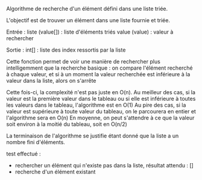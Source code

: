 Algorithme de recherche d'un élément défini dans une liste triée.

L'objectif est de trouver un élément dans une liste fournie et triée.

Entrée :
liste (value[]) : liste d'éléments triés
value (value) : valeur à rechercher

Sortie :
int[] : liste des index ressortis par la liste

Cette fonction permet de voir une manière de rechercher plus intelligemment que la recherche basique : on compare l'élément recherché à chaque valeur, et si à un moment la valeur recherchée est inférieure à la valeur dans la liste, alors on s'arrête

Cette fois-ci, la complexité n'est pas juste en O(n).
Au meilleur des cas, si la valeur est la première valeur dans le tableau ou si elle est inférieure à toutes les valeurs dans le tableau, l'algorithme est en O(1)
Au pire des cas, si la valeur est supérieure à toute valeur du tableau, on le parcourera en entier et l'algorithme sera en O(n)
En moyenne, on peut s'attendre à ce que la valeur soit environ à la moitié du tableau, soit en O(n/2)

La terminaison de l'algorithme se justifie étant donné que la liste a un nombre fini d'éléments.

test effectué :
* rechercher un élément qui n'existe pas dans la liste, résultat attendu : []
* recherche d'un élément existant